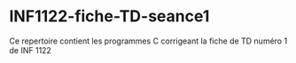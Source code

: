 # INF1122-fiche-TD-seance1
Ce repertoire contient les programmes C corrigeant la fiche de TD numéro 1 de INF 1122
